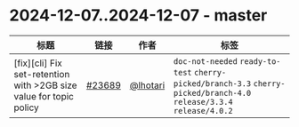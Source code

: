# 2024-12-07..2024-12-07 - master
| 标题 | 链接 | 作者 | 标签 |
| - | :--: | :--: | - |
| [fix][cli] Fix set-retention with >2GB size value for topic policy | [#23689](https://github.com/apache/pulsar/pull/23689) | [@lhotari](https://github.com/lhotari) | `doc-not-needed` `ready-to-test` `cherry-picked/branch-3.3` `cherry-picked/branch-4.0` `release/3.3.4` `release/4.0.2`  | 
